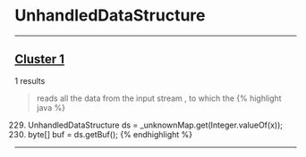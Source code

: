 # UnhandledDataStructure

***

## [Cluster 1](./1)
1 results
> reads all the data from the input stream , to which the 
{% highlight java %}
229. UnhandledDataStructure ds = _unknownMap.get(Integer.valueOf(x));
236.   byte[] buf = ds.getBuf();
{% endhighlight %}

***

